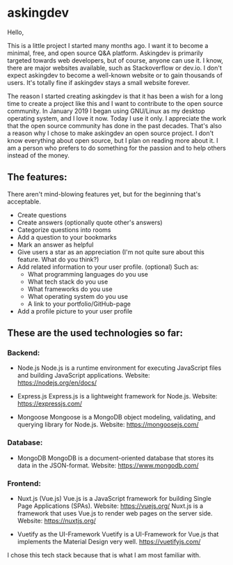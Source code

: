 # askingdev

Hello,

This is a little project I started many months ago.
I want it to become a minimal, free, and open source Q&A platform.
Askingdev is primarily targeted towards web developers, but of course, anyone can use it.
I know, there are major websites available, such as Stackoverflow or dev.io.
I don't expect askingdev to become a well-known website or to gain thousands of users.
It's totally fine if askingdev stays a small website forever.

The reason I started creating askingdev is that it has been a wish for a long time to create a project like this and I want to contribute to the open source community. In January 2019 I began using GNU/Linux as my desktop operating system, and I love it now. Today I use it only. I appreciate the work that the open source community has done in the past decades. That's also a reason why I chose to make askingdev an open source project. I don't know everything about open source, but I plan on reading more about it. 
I am a person who prefers to do something for the passion and to help others instead of the money.

## The features:
There aren't mind-blowing features yet, but for the beginning that's acceptable.

- Create questions
- Create answers (optionally quote other's answers)
- Categorize questions into rooms
- Add a question to your bookmarks
- Mark an answer as helpful
- Give users a star as an appreciation (I'm not quite sure about this feature. What do you think?)
- Add related information to your user profile. (optional) Such as:
  - What programming languages do you use
  - What tech stack do you use
  - What frameworks do you use
  - What operating system do you use
  - A link to your portfolio/GitHub-page
- Add a profile picture to your user profile

## These are the used technologies so far:
### Backend:
- Node.js
Node.js is a runtime environment for executing JavaScript files and building JavaScript applications.
Website: https://nodejs.org/en/docs/

- Express.js
Express.js is a lightweight framework for Node.js.
Website: https://expressjs.com/

- Mongoose
Mongoose is a MongoDB object modeling, validating, and querying library for Node.js.
Website: https://mongoosejs.com/

### Database:
- MongoDB
MongoDB is a document-oriented database that stores its data in the JSON-format.
Website: https://www.mongodb.com/

### Frontend:
- Nuxt.js (Vue.js)
Vue.js is a JavaScript framework for building Single Page Applications (SPAs).
Website: https://vuejs.org/
Nuxt.js is a framework that uses Vue.js to render web pages on the server side.
Website: https://nuxtjs.org/

- Vuetify as the UI-Framework
Vuetify is a UI-Framework for Vue.js that implements the Material Design very well.
https://vuetifyjs.com/

I chose this tech stack because that is what I am most familiar with.

